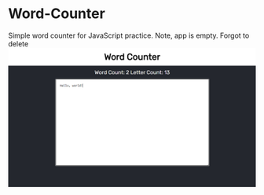 # Word-Counter
Simple word counter for JavaScript practice. Note, app is empty. Forgot to delete
![](counter.png)
